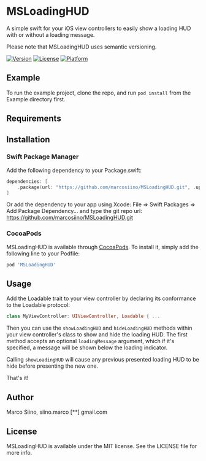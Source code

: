 # MSLoadingHUD

A simple swift for your iOS view controllers to easily show a loading HUD with or without a loading message.

Please note that MSLoadingHUD uses semantic versioning.

[![Version](https://img.shields.io/cocoapods/v/MSLoadingHUD.svg?style=flat)](https://cocoapods.org/pods/MSLoadingHUD)
[![License](https://img.shields.io/cocoapods/l/MSLoadingHUD.svg?style=flat)](https://cocoapods.org/pods/MSLoadingHUD)
[![Platform](https://img.shields.io/cocoapods/p/MSLoadingHUD.svg?style=flat)](https://cocoapods.org/pods/MSLoadingHUD)

## Example

To run the example project, clone the repo, and run `pod install` from the Example directory first.

## Requirements

## Installation


### Swift Package Manager

Add the following dependency to your Package.swift:

```swift
dependencies: [
    .package(url: "https://github.com/marcosiino/MSLoadingHUD.git", .upToNextMajor(from: "0.2.0"))
]
```

Or add the dependency to your app using Xcode: File => Swift Packages => Add Package Dependency... and type the git repo url: https://github.com/marcosiino/MSLoadingHUD.git

### CocoaPods

MSLoadingHUD is available through [CocoaPods](https://cocoapods.org). To install
it, simply add the following line to your Podfile:

```ruby
pod 'MSLoadingHUD'
```

## Usage

Add the Loadable trait to your view controller by declaring its conformance to the Loadable protocol:

```swift
class MyViewController: UIViewController, Loadable { ...
```

Then you can use the `showLoadingHUD` and `hideLoadingHUD` methods within your view controller's class to show and hide the loading HUD. The first method accepts an optional `loadingMessage` argument, which if it's specified, a message will be shown below the loading indicator.

Calling `showLoadingHUD` will cause any previous presented loading HUD to be hide before presenting the new one.

That's it!

## Author

Marco Siino, siino.marco [**] gmail.com

## License

MSLoadingHUD is available under the MIT license. See the LICENSE file for more info.
